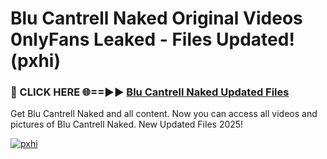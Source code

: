 # Blu Cantrell Naked Original Videos 0nlyFans Leaked - Files Updated! (pxhi)

<h3>🔴 CLICK HERE 🌐==►► <a href="https://tinyurl.com/up5wt9bj" rel="nofollow">Blu Cantrell Naked Updated Files</a></h3>

Get Blu Cantrell Naked and all content. Now you can access all videos and pictures of Blu Cantrell Naked. New Updated Files 2025!

[![pxhi](https://i.imgur.com/ABiUzMV.gif)](https://tinyurl.com/up5wt9bj)
